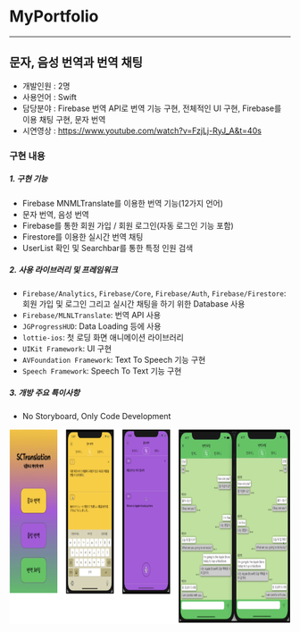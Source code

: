# MyPortfolio

-----

## 문자, 음성 번역과 번역 채팅

- 개발인원 : 2명
- 사용언어 : Swift
- 담당분야 : Firebase 번역 API로 번역 기능 구현, 전체적인 UI 구현, Firebase를 이용 채팅 구현, 문자 번역
- 시연영상 : https://www.youtube.com/watch?v=FzjLj-RyJ_A&t=40s

### 구현 내용

##### 1. 구현 기능

- Firebase MNMLTranslate를 이용한 번역 기능(12가지 언어)
- 문자 번역, 음성 번역
- Firebase를 통한 회원 가입 / 회원 로그인(자동 로그인 기능 포함)
- Firestore를 이용한 실시간 번역 채팅
- UserList 확인 및 Searchbar를 통한 특정 인원 검색

##### 2. 사용 라이브러리 및 프레임워크

- `Firebase/Analytics`, `Firebase/Core`, `Firebase/Auth`, `Firebase/Firestore`: 회원 가입 및 로그인 그리고 실시간 채팅을 하기 위한 Database 사용
- `Firebase/MLNLTranslate`: 번역 API 사용
- `JGProgressHUD`: Data Loading 등에 사용
- `lottie-ios`: 첫 로딩 화면 애니메이션 라이브러리
- `UIKit Framework`: UI 구현
- `AVFoundation Framework`:  Text To Speech 기능 구현
- `Speech Framework`: Speech To Text 기능 구현

##### 3. 개방 주요 특이사항

- No Storyboard, Only Code Development

<img src="https://github.com/danbin920404/MyPortfolio/blob/main/SCTranslationImages/%EC%8A%A4%ED%81%AC%EB%A6%B0%EC%83%B7%202020-10-15%20%EC%98%A4%ED%9B%84%205.33.15.png" width="100%" height="350">



